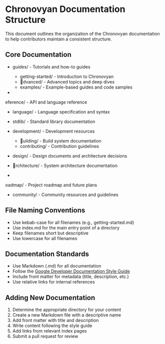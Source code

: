 ﻿# Chronovyan Documentation Structure

This document outlines the organization of the Chronovyan documentation to help contributors maintain a consistent structure.

## Core Documentation

- guides/ - Tutorials and how-to guides
  - getting-started/ - Introduction to Chronovyan
  - dvanced/ - Advanced topics and deep dives
  - examples/ - Example-based guides and code samples

- eference/ - API and language reference
  - language/ - Language specification and syntax
  - stdlib/ - Standard library documentation

- development/ - Development resources
  - uilding/ - Build system documentation
  - contributing/ - Contribution guidelines

- design/ - Design documents and architecture decisions
- rchitecture/ - System architecture documentation
- oadmap/ - Project roadmap and future plans
- community/ - Community resources and guidelines

## File Naming Conventions

- Use kebab-case for all filenames (e.g., getting-started.md)
- Use index.md for the main entry point of a directory
- Keep filenames short but descriptive
- Use lowercase for all filenames

## Documentation Standards

- Use Markdown (.md) for all documentation
- Follow the [Google Developer Documentation Style Guide](https://developers.google.com/style)
- Include front matter for metadata (title, description, etc.)
- Use relative links for internal references

## Adding New Documentation

1. Determine the appropriate directory for your content
2. Create a new Markdown file with a descriptive name
3. Add front matter with title and description
4. Write content following the style guide
5. Add links from relevant index pages
6. Submit a pull request for review
